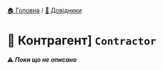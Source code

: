 ﻿[🏠 Головна](../README.MD) / [📘 Довідники](./README.MD)  

# 📘 Контрагент] `Contractor`

⚠️ ***Поки що не описано***